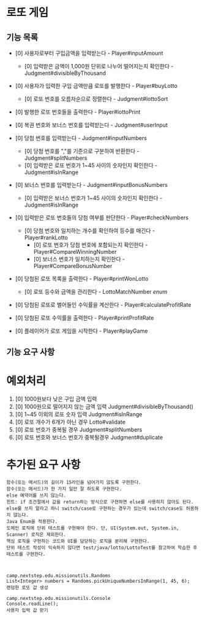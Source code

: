 # 로또 게임

## 기능 목록

- [0] 사용자로부터 구입금액을 입력받는다 - Player#inputAmount
  - [0] 입력받은 금액이 1,000원 단위로 나누어 떨어지는지 확인한다 - Judgment#divisibleByThousand 
- [0] 사용자가 입력한 구입 금액만큼 로또를 발행한다 - Player#buyLotto
  - [0] 로또 번호를 오름차순으로 정렬한다 - Judgment#lottoSort
- [0] 발행한 로또 번호들을 출력한다 - Player#lottoPrint

- [0] 복권 번호와 보너스 번호를 입력받는다 - Judgment#userInput
- [0] 당첨 번호를 입력받는다 - Judgment#inputNumbers
  - [0] 당첨 번호를 ","를 기준으로 구분하여 반환한다 - Judgment#splitNumbers
  - [0] 입력받은 로또 번호가 1~45 사이의 숫자인지 확인한다 - Judgment#isInRange
- [0] 보너스 번호를 입력받는다 - Judgment#inputBonusNumbers
  - [0] 입력받은 보너스 번호가 1~45 사이의 숫자인지 확인한다 - Judgment#isInRange


- [0] 입력받은 로또 번호들의 당첨 여부를 판단한다 - Player#checkNumbers
    - [0] 당첨 번호와 일치하는 개수를 확인하여 등수를 매긴다 - Player#rankLotto
      - [0] 로또 번호가 당첨 번호에 포함되는지 확인한다 - Player#CompareWinningNumber
      - [0] 보너스 번호가 일치하는지 확인한다 - Player#CompareBonusNumber
- [0] 당첨된 로또 목록을 출력한다 - Player#printWonLotto
  - [0] 로또 등수와 금액을 관리한다 - LottoMatchNumber *enum*
- [0] 당첨된 로또로 벌어들인 수익률을 계산한다 - Player#calculateProfitRate
- [0] 당첨된 로또 수익률을 출력한다 - Player#printProfitRate

- [0] 플레이어가 로또 게임을 시작한다 - Player#playGame

## 기능 요구 사항

# 예외처리
1. [0] 1000원보다 낮은 구입 금액 입력
2. [0] 1000원으로 떨어지지 않는 금액 입력 Judgment#divisibleByThousand()
3. [0] 1~45 이외의 로또 숫자 입력 Judgment#isInRange
4. [0] 로또 개수가 6개가 아닌 경우 Lotto#validate
5. [0] 로또 번호가 중복될 경우 Judgment#splitNumbers
6. [0] 로또 번호와 보너스 번호가 중복될경우 Judgment#duplicate

# 추가된 요구 사항
    함수(또는 메서드)의 길이가 15라인을 넘어가지 않도록 구현한다.
    함수(또는 메서드)가 한 가지 일만 잘 하도록 구현한다.
    else 예약어를 쓰지 않는다.
    힌트: if 조건절에서 값을 return하는 방식으로 구현하면 else를 사용하지 않아도 된다.
    else를 쓰지 말라고 하니 switch/case로 구현하는 경우가 있는데 switch/case도 허용하지 않는다.
    Java Enum을 적용한다.
    도메인 로직에 단위 테스트를 구현해야 한다. 단, UI(System.out, System.in, Scanner) 로직은 제외한다.
    핵심 로직을 구현하는 코드와 UI를 담당하는 로직을 분리해 구현한다.
    단위 테스트 작성이 익숙하지 않다면 test/java/lotto/LottoTest를 참고하여 학습한 후 테스트를 구현한다.



    camp.nextstep.edu.missionutils.Randoms
    List<Integer> numbers = Randoms.pickUniqueNumbersInRange(1, 45, 6);
    랜덤한 로또 값 생성

    camp.nextstep.edu.missionutils.Console
    Console.readLine();
    사용자 입력 값 받기
